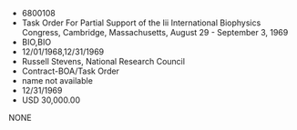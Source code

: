 * 6800108
* Task Order For Partial Support of the Iii International     Biophysics Congress, Cambridge, Massachusetts, August 29 -  September 3, 1969
* BIO,BIO
* 12/01/1968,12/31/1969
* Russell Stevens, National Research Council
* Contract-BOA/Task Order
*   name not available
* 12/31/1969
* USD 30,000.00

NONE